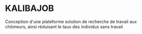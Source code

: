 # KALIBAJOB
Conception d'une plateforme solution de recherche de travail aux chômeurs, ainsi réduisant le taux des individus sans travail
